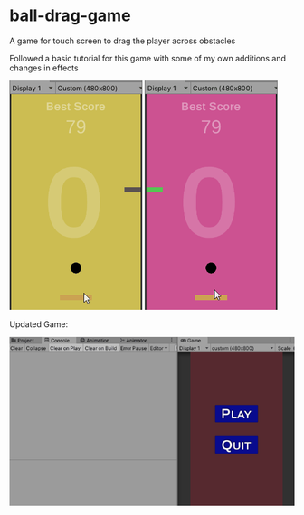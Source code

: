 # ball-drag-game
A game for touch screen to drag the player across obstacles

Followed a basic tutorial for this game with some of my own additions and changes in effects

![](https://github.com/kakarot98/ball-drag-game/blob/master/Gameplay.gif)    ![](https://github.com/kakarot98/ball-drag-game/blob/master/Gameplay2.gif)

Updated Game:

![](https://github.com/kakarot98/ball-drag-game/blob/master/Gameplay3.gif)

